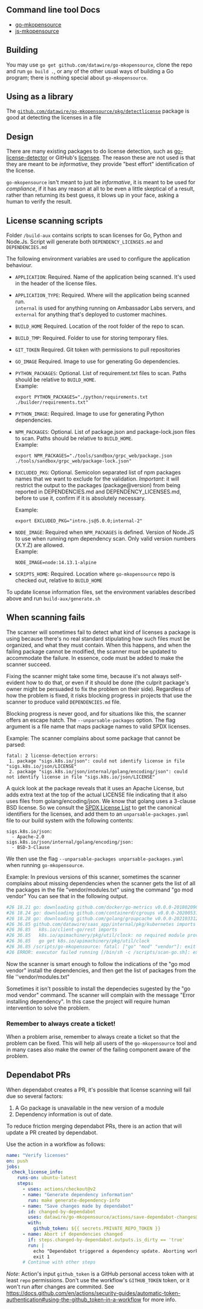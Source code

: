## Command line tool Docs
* [go-mkopensource](/cmd/go-mkopensource/README.md)
* [js-mkopensource](/cmd/js-mkopensource/README.md)

## Building

You may use `go get github.com/datawire/go-mkopensource`, clone the
repo and run `go build .`, or any of the other usual ways of building
a Go program; there is nothing special about `go-mkopensource`.

## Using as a library

The [`github.com/datawire/go-mkopensource/pkg/detectlicense`][detectlicense]
package is good at detecting the licenses in a file

[detectlicense]: https://pkg.go.dev/github.com/datawire/go-mkopensource/pkg/detectlicense

## Design

There are many existing packages to do license detection, such as
[go-license-detector][] or GitHub's [licensee][].  The reason these
are not used is that they are meant to be _informative_, they provide
"best effort" identification of the license.

`go-mkopensource` isn't meant to just be _informative_, it is meant to
be used for _compliance_, if it has any reason at all to be even a
little skeptical of a result, rather than returning its best guess, it
blows up in your face, asking a human to verify the result.

[go-license-detector]: https://github.com/go-enry/go-license-detector
[licensee]: https://github.com/licensee/licensee

## License scanning scripts

Folder `/build-aux` contains scripts to scan licenses for Go, Python 
and Node.Js. Script will generate both `DEPENDENCY_LICENSES.md` and 
`DEPENDENCIES.md`

The following environment variables are used to configure the 
application behaviour.

* `APPLICATION`: Required. Name of the application being scanned.
  It's used in the header of the license files.

* `APPLICATION_TYPE`: Required. Where will the application being 
  scanned run.    
  `internal` is used for anything running on Ambassador Labs servers, 
  and `external` for anything that's deployed to customer machines. 

* `BUILD_HOME` Required. Location of the root folder of the repo to 
  scan.

* `BUILD_TMP`: Required. Folder to use for storing temporary files.

* `GIT_TOKEN` Required. Git token with permissions to pull 
  repositories

* `GO_IMAGE` Required. Image to use for generating Go
  dependencies.

* `PYTHON_PACKAGES`: Optional. List of requirement.txt files to scan.
  Paths should be relative to `BUILD_HOME`.      
  Example:

  `export PYTHON_PACKAGES="./python/requirements.txt ./builder/requirements.txt"`

* `PYTHON_IMAGE`: Required. Image to use for generating Python 
  dependencies.

* `NPM_PACKAGES`: Optional. List of package.json and package-lock.json 
  files to scan. Paths should be relative to `BUILD_HOME`.  
  Example:

  `export NPM_PACKAGES="./tools/sandbox/grpc_web/package.json ./tools/sandbox/grpc_web/package-lock.json"`

* `EXCLUDED_PKG`: Optional. Semicolon separated list of npm packages names that we want to exclude for the validation.
  *Important*: it will restrict the output to the packages (package@version) from being reported in DEPENDENCIES.md and DEPENDENCY_LICENSES.md,
  before to use it, confirm if it is absolutely necessary.
  
  Example:

  `export EXCLUDED_PKG="intro.js@5.0.0;internal-2"`

* `NODE_IMAGE`: Required when `NPM_PACKAGES` is defined. Version 
  of Node.JS to use when running npm dependency scan. Only valid
  version numbers (X.Y.Z) are allowed.  
  Example:

  `NODE_IMAGE=node:14.13.1-alpine`

* `SCRIPTS_HOME`: Required. Location where `go-mkopensource` repo is 
  checked out, relative to  `BUILD_HOME`

To update license information files, set the environment variables 
described above and run `build-aux/generate.sh`

## When scanning fails

The scanner will sometimes fail to detect what kind of licenses a package is using because there's no real standard
stipulating how such files must be organized, and what they must contain. When this happens, and when the failing
package cannot be modified, the scanner must be updated to accommodate the failure. In essence, code must be added
to make the scanner succeed.

Fixing the scanner might take some time, because it's not always self-evident how to do that, or even if it should be
done (the culprit package's owner might be persuaded to fix the problem on their side). Regardless of how the problem
is fixed, it risks blocking progress in projects that use the scanner to produce valid `DEPENDENCIES.md` file.

Blocking progress is never good, and for situations like this, the scanner offers an escape hatch. The `--unparsable-packages`
option. The flag argument is a file name that maps package names to valid SPDX licenses.

Example:
The scanner complains about some package that cannot be parsed:

```
fatal: 2 license-detection errors:
 1. package "sigs.k8s.io/json": could not identify license in file "sigs.k8s.io/json/LICENSE"
 2. package "sigs.k8s.io/json/internal/golang/encoding/json": could not identify license in file "sigs.k8s.io/json/LICENSE"
```

A quick look at the package reveals that it uses an Apache License, but adds extra text at the top of the actual LICENSE
file indicating that it also uses files from golang/encoding/json. We know that golang uses a 3-clause BSD license.  So we consult the [SPDX License List](https://spdx.org/licenses/) to get the canonical
identifiers for the licenses, and add them to an `unparsable-packages.yaml` file to our build system
with the following contents:

```
sigs.k8s.io/json:
  - Apache-2.0
sigs.k8s.io/json/internal/golang/encoding/json:
  - BSD-3-Clause
```

We then use the flag `--unparsable-packages unparsable-packages.yaml` when running `go-mkopensource`.

Example:
In previous versions of this scanner, sometimes the scanner complains about missing dependencies when the scanner gets
the list of all the packages in the file "vendor/modules.txt" using the command "go mod vendor" You can see that in the following output.
```bash
#26 18.21 go: downloading github.com/docker/go-metrics v0.0.0-20180209012529-399ea8c73916
#26 18.24 go: downloading github.com/containerd/cgroups v0.0.0-20200531161412-0dbf7f05ba59
#26 18.28 go: downloading github.com/golang/groupcache v0.0.0-20210331224755-41bb18bfe9da
#26 36.85 github.com/datawire/saas_app/internal/pkg/kubernetes imports
#26 36.85 	k8s.io/client-go/rest imports
#26 36.85 	k8s.io/apimachinery/pkg/util/clock: no required module provides package k8s.io/apimachinery/pkg/util/clock; to add it:
#26 36.85 	go get k8s.io/apimachinery/pkg/util/clock
#26 36.85 /scripts/go-mkopensource: fatal: ["go" "mod" "vendor"]: exit status 1
#26 ERROR: executor failed running [/bin/sh -c /scripts/scan-go.sh]: exit code: 1
```
Now the scanner is smart enough to follow the indications of the "go mod vendor"  install the dependencies, and then 
get the list of packages from the file ''vendor/modules.txt"

Sometimes it isn't possible to install the dependecies sugested by the "go mod vendor" command. 
The scanner will complain with the message "Error installing dependency". In this case the project will require human intervention to solve the problem.

### Remember to always create a ticket!
When a problem arise, remember to always create a ticket so that the problem can be fixed. This will help all users
of the `go-mkopensource` tool and in many cases also make the owner of the failing component aware of the problem.

## Dependabot PRs

When dependabot creates a PR, it's possible that license scanning will fail due so several factors:
1. A Go package is unavailable in the new version of a module
2. Dependency information is out of date.

To reduce friction merging dependabot PRs, there is an action that will update a PR created by dependabot.

Use the action in a workflow as follows:
```yaml
name: "Verify licenses"
on: push
jobs:
  check_license_info:
    runs-on: ubuntu-latest
    steps:
      - uses: actions/checkout@v2
      - name: "Generate dependency information"
        run: make generate-dependency-info
      - name: "Save changes made by dependabot"
        id: changed-by-dependabot
        uses: datawire/go-mkopensource/actions/save-dependabot-changes@v0.0.1
        with:
          github_token: ${{ secrets.PRIVATE_REPO_TOKEN }}
      - name: Abort if dependencies changed
        if: steps.changed-by-dependabot.outputs.is_dirty == 'true'
        run: |
          echo "Dependabot triggered a dependency update. Aborting workflow."
          exit 1
      # Continue with other steps
```

*Note*: Action's input `github_token` is a GitHub personal access token with at least `repo` permissions.
Don't use the workflow's `GITHUB_TOKEN` token, or it won't run after changes are commited.
See https://docs.github.com/en/actions/security-guides/automatic-token-authentication#using-the-github_token-in-a-workflow for more info.